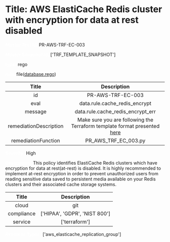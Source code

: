



# Title: AWS ElastiCache Redis cluster with encryption for data at rest disabled


***<font color="white">Master Test Id:</font>*** PR-AWS-TRF-EC-003

***<font color="white">Master Snapshot Id:</font>*** ['TRF_TEMPLATE_SNAPSHOT']

***<font color="white">type:</font>*** rego

***<font color="white">rule:</font>*** file([database.rego])  
  
  
  
  

|Title|Description|
| :---: | :---: |
|id|PR-AWS-TRF-EC-003|
|eval|data.rule.cache_redis_encrypt|
|message|data.rule.cache_redis_encrypt_err|
|remediationDescription|Make sure you are following the Terraform template format presented <a href='https://registry.terraform.io/providers/hashicorp/aws/latest/docs/resources/elasticache_replication_group' target='_blank'>here</a>|
|remediationFunction|PR_AWS_TRF_EC_003.py|


***<font color="white">Severity:</font>*** High

***<font color="white">Description:</font>*** This policy identifies ElastiCache Redis clusters which have encryption for data at rest(at-rest) is disabled. It is highly recommended to implement at-rest encryption in order to prevent unauthorized users from reading sensitive data saved to persistent media available on your Redis clusters and their associated cache storage systems.  
  
  

|Title|Description|
| :---: | :---: |
|cloud|git|
|compliance|['HIPAA', 'GDPR', 'NIST 800']|
|service|['terraform']|


***<font color="white">Resource Types:</font>*** ['aws_elasticache_replication_group']


[database.rego]: https://github.com/prancer-io/prancer-compliance-test/tree/master/aws/terraform/database.rego
